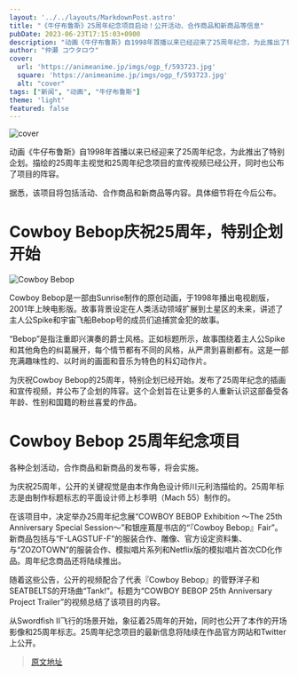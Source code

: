 ```yaml
---
layout: '../../layouts/MarkdownPost.astro'
title: "《牛仔布鲁斯》25周年纪念项目启动！公开活动、合作商品和新商品等信息"
pubDate: 2023-06-23T17:15:03+0900
description: "动画《牛仔布鲁斯》自1998年首播以来已经迎来了25周年纪念，为此推出了特别企划。描绘的25周年主视觉和25周年纪念项目的宣传视频已经公开，同时也公布了项目的阵容。"
author: "仲瀬 コウタロウ"
cover:
  url: 'https://animeanime.jp/imgs/ogp_f/593723.jpg'
  square: 'https://animeanime.jp/imgs/ogp_f/593723.jpg'
  alt: "cover"
tags: ["新闻", "动画", "牛仔布鲁斯"]
theme: 'light'
featured: false
---
```


![cover](https://animeanime.jp/imgs/ogp_f/593723.jpg)

动画《牛仔布鲁斯》自1998年首播以来已经迎来了25周年纪念，为此推出了特别企划。描绘的25周年主视觉和25周年纪念项目的宣传视频已经公开，同时也公布了项目的阵容。

据悉，该项目将包括活动、合作商品和新商品等内容。具体细节将在今后公布。

# Cowboy Bebop庆祝25周年，特别企划开始

![Cowboy Bebop](https://animeanime.jp/imgs/zoom/593724.jpg)

Cowboy Bebop是一部由Sunrise制作的原创动画，于1998年播出电视剧版，2001年上映电影版。故事背景设定在人类活动领域扩展到土星区的未来，讲述了主人公Spike和宇宙飞船Bebop号的成员们追捕赏金犯的故事。

“Bebop”是指注重即兴演奏的爵士风格。正如标题所示，故事围绕着主人公Spike和其他角色的纠葛展开，每个情节都有不同的风格，从严肃到喜剧都有。这是一部充满趣味性的、以时尚的画面和音乐为特色的科幻动作片。

为庆祝Cowboy Bebop的25周年，特别企划已经开始。发布了25周年纪念的插画和宣传视频，并公布了企划的阵容。这个企划旨在让更多的人重新认识这部备受各年龄、性别和国籍的粉丝喜爱的作品。
# Cowboy Bebop 25周年纪念项目

各种企划活动，合作商品和新商品的发布等，将会实施。

为庆祝25周年，公开的关键视觉是由本作角色设计师川元利浩描绘的。25周年标志是由制作标题标志的平面设计师上杉季明（Mach 55）制作的。

在该项目中，决定举办25周年纪念展“COWBOY BEBOP Exhibition ～The 25th Anniversary Special Session～”和银座蔦屋书店的“『Cowboy Bebop』Fair”。新商品包括与“F-LAGSTUF-F”的服装合作、雕像、官方设定资料集、与“ZOZOTOWN”的服装合作、模拟唱片系列和Netflix版的模拟唱片首次CD化作品。周年纪念商品还将陆续推出。

随着这些公告，公开的视频配合了代表『Cowboy Bebop』的菅野洋子和SEATBELTS的开场曲“Tank!”。标题为“COWBOY BEBOP 25th Anniversary Project Trailer”的视频总结了该项目的内容。

从Swordfish II飞行的场景开始，象征着25周年的开始，同时也公开了本作的开场影像和25周年标志。25周年纪念项目的最新信息将陆续在作品官方网站和Twitter上公开。

>[原文地址](https://animeanime.jp/article/2023/06/23/78128.html)  